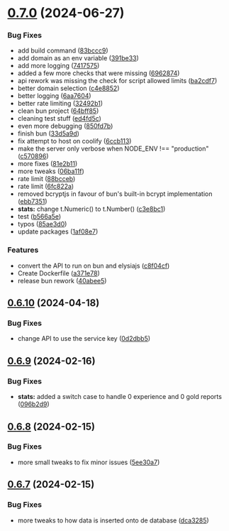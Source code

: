 # [0.7.0](https://github.com/Torwent/wasp-api/compare/v0.6.10...v0.7.0) (2024-06-27)


### Bug Fixes

* add build command ([83bccc9](https://github.com/Torwent/wasp-api/commit/83bccc93c06e6d3de4ba2e66c070709943814941))
* add domain as an env variable ([391be33](https://github.com/Torwent/wasp-api/commit/391be339e1ffed3648072e4985cc6bd5d8137a22))
* add more logging ([7417575](https://github.com/Torwent/wasp-api/commit/741757541eaaf697f45de94d1d5ef5bc632800e1))
* added a few more checks that were missing ([6962874](https://github.com/Torwent/wasp-api/commit/69628745d0037f843975dbb206937bc06aa128b1))
* api rework was missing the check for script allowed limits ([ba2cdf7](https://github.com/Torwent/wasp-api/commit/ba2cdf7211a325054e7bf4088aaa5ca7755e92aa))
* better domain selection ([c4e8852](https://github.com/Torwent/wasp-api/commit/c4e88524499f83884293d6687ab90a22e87a3960))
* better logging ([6aa7604](https://github.com/Torwent/wasp-api/commit/6aa76043579c1ef5811db125268aa39619714a63))
* better rate limiting ([32492b1](https://github.com/Torwent/wasp-api/commit/32492b1c00e49b32c65e95008f6abaf439f8a882))
* clean bun project ([64bff85](https://github.com/Torwent/wasp-api/commit/64bff857e15e9051ad13afde383e7086fd745d43))
* cleaning test stuff ([ed4fd5c](https://github.com/Torwent/wasp-api/commit/ed4fd5cdcb59ebe553b447452af8ffa345835aaa))
* even more debugging ([850fd7b](https://github.com/Torwent/wasp-api/commit/850fd7bc615c9c0c8dd263f55eefeef9c3452466))
* finish bun ([33d5a9d](https://github.com/Torwent/wasp-api/commit/33d5a9d9a3eefe08a9d42424092e47171464c26a))
* fix attempt to host on coolify ([6ccb113](https://github.com/Torwent/wasp-api/commit/6ccb113d98de033f0438f64b91b3062378de24b6))
* make the server only verbose when NODE_ENV !== "production" ([c570896](https://github.com/Torwent/wasp-api/commit/c570896c4ecfb126f53be70f99eb479ee1d40ca1))
* more fixes ([81e2b11](https://github.com/Torwent/wasp-api/commit/81e2b11d6fee4623c050cc8ed8b92ad28af6e8e8))
* more tweaks ([06ba11f](https://github.com/Torwent/wasp-api/commit/06ba11fcbc3dc7e57b004cae81c655b23aab5dfb))
* rate limit ([88bcceb](https://github.com/Torwent/wasp-api/commit/88bcceb6c5be4736adb7909918048880593373af))
* rate limit ([6fc822a](https://github.com/Torwent/wasp-api/commit/6fc822ae5123f8f386111adbc5f873fc864699ff))
* removed bcryptjs in favour of bun's built-in bcrypt implementation ([ebb7351](https://github.com/Torwent/wasp-api/commit/ebb73516839c84b6b7dd1b66f927f6abd1aab879))
* **stats:** change t.Numeric() to t.Number() ([c3e8bc1](https://github.com/Torwent/wasp-api/commit/c3e8bc1e2a9326938abfa7bc99bee6b8d6c83219))
* test ([b566a5e](https://github.com/Torwent/wasp-api/commit/b566a5ea2e4d642223557650e62037f22e1a35e6))
* typos ([85ae3d0](https://github.com/Torwent/wasp-api/commit/85ae3d0970f833692d57ed6be584152e153ee49f))
* update packages ([1af08e7](https://github.com/Torwent/wasp-api/commit/1af08e78c1a10c254c11cbb81a024f103713c8ef))


### Features

* convert the API to run on bun and elysiajs ([c8f04cf](https://github.com/Torwent/wasp-api/commit/c8f04cfa6c3795af01c781bca31f4e7e8dbabeae))
* Create Dockerfile ([a371e78](https://github.com/Torwent/wasp-api/commit/a371e7870a4dd42f52136aa7de16f9e3cc25257e))
* release bun rework ([40abee5](https://github.com/Torwent/wasp-api/commit/40abee58b788699c738959f77104d86fc66a9933))



## [0.6.10](https://github.com/Torwent/wasp-api/compare/v0.6.9...v0.6.10) (2024-04-18)


### Bug Fixes

* change API to use the service key ([0d2dbb5](https://github.com/Torwent/wasp-api/commit/0d2dbb562bd7b9fc86a9475c914af01511553ed5))



## [0.6.9](https://github.com/Torwent/wasp-api/compare/v0.6.8...v0.6.9) (2024-02-16)


### Bug Fixes

* **stats:** added a switch case to handle 0 experience and 0 gold reports ([096b2d9](https://github.com/Torwent/wasp-api/commit/096b2d96736f5ff2f8a2619b0b800eab3ee9e7cb))



## [0.6.8](https://github.com/Torwent/wasp-api/compare/v0.6.7...v0.6.8) (2024-02-15)


### Bug Fixes

* more small tweaks to fix minor issues ([5ee30a7](https://github.com/Torwent/wasp-api/commit/5ee30a789e624d46e105e62786d9287ea60b8891))



## [0.6.7](https://github.com/Torwent/wasp-api/compare/v0.6.6...v0.6.7) (2024-02-15)


### Bug Fixes

* more tweaks to how data is inserted onto de database ([dca3285](https://github.com/Torwent/wasp-api/commit/dca3285efcaff2f1a45498880d711e2814a0ba54))



